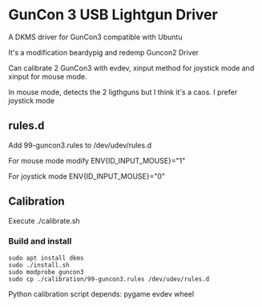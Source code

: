 # GunCon 3 USB Lightgun Driver
A DKMS driver for GunCon3 compatible with Ubuntu

It's a modification beardypig and redemp Guncon2 Driver

Can calibrate 2 GunCon3 with evdev, xinput method for joystick mode and xinput for mouse mode.

In mouse mode, detects the 2 ligthguns but I think it's a caos. I prefer joystick mode

## rules.d
Add 99-guncon3.rules to /dev/udev/rules.d

For mouse mode modify ENV{ID_INPUT_MOUSE}="1"

For joystick mode ENV{ID_INPUT_MOUSE}="0"

## Calibration

Execute ./calibrate.sh


### Build and install

```shell
sudo apt install dkms
sudo ./install.sh
sudo modprobe guncon3
sudo cp ./calibration/99-guncon3.rules /dev/udev/rules.d
```
Python calibration script depends: pygame evdev wheel

